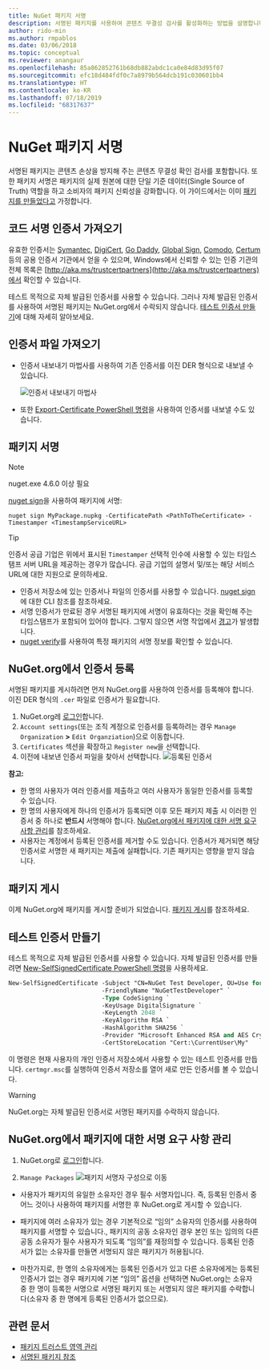 ```yaml
---
title: NuGet 패키지 서명
description: 서명된 패키지를 사용하여 콘텐츠 무결성 검사를 활성화하는 방법을 설명합니다.
author: rido-min
ms.author: rmpablos
ms.date: 03/06/2018
ms.topic: conceptual
ms.reviewer: anangaur
ms.openlocfilehash: 85a862852761b68db882abdc1ca0e84d83d95f07
ms.sourcegitcommit: efc18d484fdf0c7a8979b564dcb191c030601bb4
ms.translationtype: HT
ms.contentlocale: ko-KR
ms.lasthandoff: 07/18/2019
ms.locfileid: "68317637"
---
```

# <a name="signing-nuget-packages"></a>NuGet 패키지 서명

서명된 패키지는 콘텐츠 손상을 방지해 주는 콘텐츠 무결성 확인 검사를 포함합니다. 또한 패키지 서명은 패키지의 실제 원본에 대한 단일 기준 데이터(Single Source of Truth) 역할을 하고 소비자의 패키지 신뢰성을 강화합니다. 이 가이드에서는 이미 [패키지를 만들었다고](creating-a-package.md) 가정합니다.

## <a name="get-a-code-signing-certificate"></a>코드 서명 인증서 가져오기

유효한 인증서는 [Symantec](https://trustcenter.websecurity.symantec.com/process/trust/productOptions?productType=SoftwareValidationClass3), [DigiCert](https://www.digicert.com/code-signing/), [Go Daddy](https://www.godaddy.com/web-security/code-signing-certificate), [Global Sign](https://www.globalsign.com/en/code-signing-certificate/), [Comodo](https://www.comodo.com/e-commerce/code-signing/code-signing-certificate.php), [Certum](https://www.certum.eu/certum/cert,offer_en_open_source_cs.xml) 등의 공용 인증서 기관에서 얻을 수 있으며, Windows에서 신뢰할 수 있는 인증 기관의 전체 목록은 [http://aka.ms/trustcertpartners](http://aka.ms/trustcertpartners)에서 확인할 수 있습니다.

테스트 목적으로 자체 발급된 인증서를 사용할 수 있습니다. 그러나 자체 발급된 인증서를 사용하여 서명된 패키지는 NuGet.org에서 수락되지 않습니다. [테스트 인증서 만들기](#create-a-test-certificate)에 대해 자세히 알아보세요.

## <a name="export-the-certificate-file"></a>인증서 파일 가져오기

* 인증서 내보내기 마법사를 사용하여 기존 인증서를 이진 DER 형식으로 내보낼 수 있습니다.

  ![인증서 내보내기 마법사](../reference/media/CertificateExportWizard.png)

* 또한 [Export-Certificate PowerShell 명령](/powershell/module/pkiclient/export-certificate)을 사용하여 인증서를 내보낼 수도 있습니다.

## <a name="sign-the-package"></a>패키지 서명

> [!note]
> nuget.exe 4.6.0 이상 필요

[nuget sign](../reference/cli-reference/cli-ref-sign.md)을 사용하여 패키지에 서명:

```cli
nuget sign MyPackage.nupkg -CertificatePath <PathToTheCertificate> -Timestamper <TimestampServiceURL>
```

> [!Tip]
> 인증서 공급 기업은 위에서 표시된 `Timestamper` 선택적 인수에 사용할 수 있는 타임스탬프 서버 URL을 제공하는 경우가 많습니다. 공급 기업의 설명서 및/또는 해당 서비스 URL에 대한 지원으로 문의하세요.

* 인증서 저장소에 있는 인증서나 파일의 인증서를 사용할 수 있습니다. [nuget sign](../reference/cli-reference/cli-ref-sign.md)에 대한 CLI 참조를 참조하세요.
* 서명 인증서가 만료된 경우 서명된 패키지에 서명이 유효하다는 것을 확인해 주는 타임스탬프가 포함되어 있어야 합니다. 그렇지 않으면 서명 작업에서 [경고](../reference/errors-and-warnings/NU3002.md)가 발생합니다.
* [nuget verify](../reference/cli-reference/cli-ref-verify.md)를 사용하여 특정 패키지의 서명 정보를 확인할 수 있습니다.

## <a name="register-the-certificate-on-nugetorg"></a>NuGet.org에서 인증서 등록

서명된 패키지를 게시하려면 먼저 NuGet.org를 사용하여 인증서를 등록해야 합니다. 이진 DER 형식의 `.cer` 파일로 인증서가 필요합니다.

1. NuGet.org레 [로그인](https://www.nuget.org/users/account/LogOn?returnUrl=%2F)합니다.
1. `Account settings`(또는 조직 계정으로 인증서를 등록하려는 경우 `Manage Organization` **>** `Edit Organziation`)으로 이동합니다.
1. `Certificates` 섹션을 확장하고 `Register new`을 선택합니다.
1. 이전에 내보낸 인증서 파일을 찾아서 선택합니다.
  ![등록된 인증서](../reference/media/registered-certs.png)

**참고:**
* 한 명의 사용자가 여러 인증서를 제출하고 여러 사용자가 동일한 인증서를 등록할 수 있습니다.
* 한 명의 사용자에게 하나의 인증서가 등록되면 이후 모든 패키지 제출 시 이러한 인증서 중 하나로 **반드시** 서명해야 합니다. [NuGet.org에서 패키지에 대한 서명 요구 사항 관리](#manage-signing-requirements-for-your-package-on-nugetorg)를 참조하세요.
* 사용자는 계정에서 등록된 인증서를 제거할 수도 있습니다. 인증서가 제거되면 해당 인증서로 서명한 새 패키지는 제출에 실패합니다. 기존 패키지는 영향을 받지 않습니다.

## <a name="publish-the-package"></a>패키지 게시

이제 NuGet.org에 패키지를 게시할 준비가 되었습니다. [패키지 게시](../nuget-org/Publish-a-package.md)를 참조하세요.

## <a name="create-a-test-certificate"></a>테스트 인증서 만들기

테스트 목적으로 자체 발급된 인증서를 사용할 수 있습니다. 자체 발급된 인증서를 만들려면 [New-SelfSignedCertificate PowerShell 명령](/powershell/module/pkiclient/new-selfsignedcertificate)을 사용하세요.

```ps
New-SelfSignedCertificate -Subject "CN=NuGet Test Developer, OU=Use for testing purposes ONLY" `
                          -FriendlyName "NuGetTestDeveloper" `
                          -Type CodeSigning `
                          -KeyUsage DigitalSignature `
                          -KeyLength 2048 `
                          -KeyAlgorithm RSA `
                          -HashAlgorithm SHA256 `
                          -Provider "Microsoft Enhanced RSA and AES Cryptographic Provider" `
                          -CertStoreLocation "Cert:\CurrentUser\My" 
```

이 명령은 현재 사용자의 개인 인증서 저장소에서 사용할 수 있는 테스트 인증서를 만듭니다. `certmgr.msc`를 실행하여 인증서 저장소를 열어 새로 만든 인증서를 볼 수 있습니다.

> [!Warning]
> NuGet.org는 자체 발급된 인증서로 서명된 패키지를 수락하지 않습니다.

## <a name="manage-signing-requirements-for-your-package-on-nugetorg"></a>NuGet.org에서 패키지에 대한 서명 요구 사항 관리
1. NuGet.org로 [로그인](https://www.nuget.org/users/account/LogOn?returnUrl=%2F)합니다.

1. `Manage Packages` 
   ![패키지 서명자 구성](../reference/media/configure-package-signers.png)으로 이동

* 사용자가 패키지의 유일한 소유자인 경우 필수 서명자입니다. 즉, 등록된 인증서 중 어느 것이나 사용하여 패키지를 서명한 후 NuGet.org로 게시할 수 있습니다.

* 패키지에 여러 소유자가 있는 경우 기본적으로 “임의” 소유자의 인증서를 사용하여 패키지를 서명할 수 있습니다., 패키지의 공동 소유자인 경우 본인 또는 임의의 다른 공동 소유자가 필수 사용자가 되도록 “임의”를 재정의할 수 있습니다. 등록된 인증서가 없는 소유자를 만들면 서명되지 않은 패키지가 허용됩니다. 

* 마찬가지로, 한 명의 소유자에게는 등록된 인증서가 있고 다른 소유자에게는 등록된 인증서가 없는 경우 패키지에 기본 “임의” 옵션을 선택하면 NuGet.org는 소유자 중 한 명이 등록한 서명으로 서명된 패키지 또는 서명되지 않은 패키지를 수락합니다(소유자 중 한 명에게 등록된 인증서가 없으므로).

## <a name="related-articles"></a>관련 문서

- [패키지 트러스트 영역 관리](../consume-packages/installing-signed-packages.md)
- [서명된 패키지 참조](../reference/Signed-Packages-Reference.md)
